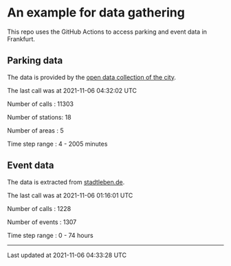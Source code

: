 # An example for data gathering

This repo uses the GitHub Actions to access parking and event data in Frankfurt.

## Parking data
The data is provided by the [open data collection of the city](https://www.offenedaten.frankfurt.de/).

The last call was at 2021-11-06 04:32:02 UTC

Number of calls   : 11303

Number of stations:    18

Number of areas   :     5

Time step range   :     4 -  2005 minutes


## Event data
The data is extracted from [stadtleben.de](https://stadtleben.de/frankfurt/).

The last call was at 2021-11-06 01:16:01 UTC

Number of calls   : 1228

Number of events  : 1307

Time step range   :    0 -   74 hours


----

Last updated at 2021-11-06 04:33:28 UTC
